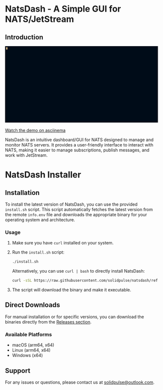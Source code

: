 # NatsDash - A Simple GUI for NATS/JetStream

## Introduction

![NatsDash Demo](nats-jetstream-gui-rcd1.gif)

[Watch the demo on asciinema](https://asciinema.org/a/687282)

NatsDash is an intuitive dashboard/GUI for NATS designed to manage and monitor NATS servers. It provides a user-friendly interface to interact with NATS, making it easier to manage subscriptions, publish messages, and work with JetStream.


# NatsDash Installer

## Installation

To install the latest version of NatsDash, you can use the provided `install.sh` script. This script automatically fetches the latest version from the remote `info.env` file and downloads the appropriate binary for your operating system and architecture.

### Usage

1. Make sure you have `curl` installed on your system.
2. Run the `install.sh` script:

   ```bash
   ./install.sh
   ```

   Alternatively, you can use `curl | bash` to directly install NatsDash:

   ```bash
   curl -sSL https://raw.githubusercontent.com/solidpulse/natsdash/refs/heads/master/install.sh | bash
   ```

3. The script will download the binary and make it executable.

## Direct Downloads

For manual installation or for specific versions, you can download the binaries directly from the [Releases section](https://github.com/solidpulse/natsdash/releases).

### Available Platforms

- macOS (arm64, x64)
- Linux (arm64, x64)
- Windows (x64)

## Support

For any issues or questions, please contact us at solidpulse@outlook.com.
